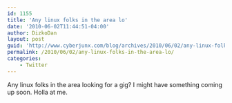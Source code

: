 ```yaml
---
id: 1155
title: 'Any linux folks in the area lo'
date: '2010-06-02T11:44:51-04:00'
author: DizkoDan
layout: post
guid: 'http://www.cyberjunx.com/blog/archives/2010/06/02/any-linux-folks-in-the-area-lo/'
permalink: /2010/06/02/any-linux-folks-in-the-area-lo/
categories:
    - Twitter
---
```


Any linux folks in the area looking for a gig? I might have something coming up soon. Holla at me.